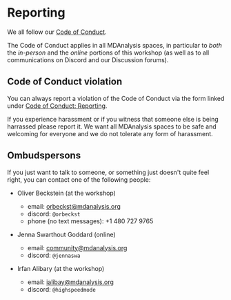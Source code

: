 # Reporting

We all follow our [Code of Conduct](https://www.mdanalysis.org/pages/conduct).

The Code of Conduct applies in all MDAnalysis spaces, in particular to
*both* the *in-person* and the *online* portions of this workshop (as
well as to all communications on Discord and our Discussion forums).


## Code of Conduct violation

You can always report a violation of the Code of Conduct via the form
linked under [Code of Conduct:
Reporting](https://www.mdanalysis.org/pages/conduct/#reporting).

If you experience harassment or if you witness that someone else is
being harrassed please report it. We want all MDAnalysis spaces to be
safe and welcoming for everyone and we do not tolerate any form of
harassment.


## Ombudspersons

If you just want to talk to someone, or something just doesn't quite
feel right, you can contact one of the following people:

- Oliver Beckstein (at the workshop)
  - email: <orbeckst@mdanalysis.org> 
  - discord: `@orbeckst`
  - phone (no text messages): +1 480 727 9765
  
- Jenna Swarthout Goddard (online)
  - email: <community@mdanalysis.org>
  - discord: `@jennaswa`
  
- Irfan Alibary (at the workshop)
  - email: <ialibay@mdanalysis.org>
  - discord: `@highspeedmode`




